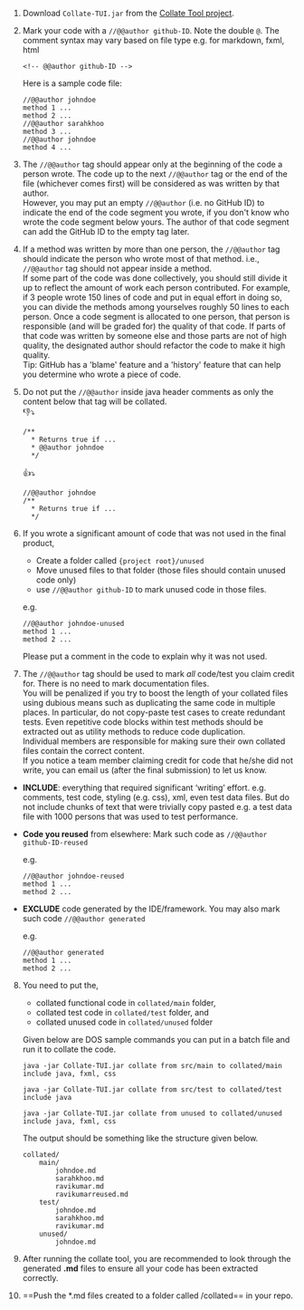 
1.  Download `Collate-TUI.jar` from the [Collate Tool project](https://github.com/se-edu/collate).
2.  Mark your code with a `//@@author github-ID`. Note the double `@`. The comment syntax may vary based on file type e.g. for markdown, fxml, html
    ```
    <!-- @@author github-ID -->
    ```

    Here is a sample code file:
    ```
    //@@author johndoe
    method 1 ...
    method 2 ...
    //@@author sarahkhoo
    method 3 ...
    //@@author johndoe
    method 4 ...
    ```
3.  The `//@@author` tag should appear only at the beginning of the code a person wrote. The code up to the next `//@@author` tag or the end of the file (whichever comes first) will be considered as was written by that author.  
    However, you may put an empty `//@@author` (i.e. no GitHub ID) to indicate the end of the code segment you wrote, if you don't know who wrote the code segment below yours. The author of that code segment can add the GitHub ID to the empty tag later.
4.  If a method was written by more than one person, the `//@@author` tag should indicate the person who wrote most of that method. i.e., `//@@author` tag should not appear inside a method.  
    If some part of the code was done collectively, you should still divide it up to reflect the amount of work each person contributed. For example, if 3 people wrote 150 lines of code and put in equal effort in doing so, you can divide the methods among yourselves roughly 50 lines to each person. Once a code segment is allocated to one person, that person is responsible (and will be graded for) the quality of that code. If parts of that code was written by someone else and those parts are not of high quality, the designated author should refactor the code to make it high quality.  
    Tip: GitHub has a 'blame' feature and a 'history' feature that can help you determine who wrote a piece of code.
5.  Do not put the `//@@author` inside java header comments as only the content below that tag will be collated.<br>
    :-1::arrow_heading_down:
    ```
    /**
      * Returns true if ...
      * @@author johndoe
      */
    ```
    :+1::arrow_heading_down:
    ```
    //@@author johndoe
    /**
      * Returns true if ...
      */
    ```
6.  If you wrote a significant amount of code that was not used in the final product,
    *   Create a folder called `{project root}/unused`
    *   Move unused files to that folder (those files should contain unused code only)
    *   use `//@@author github-ID` to mark unused code in those files.
    
    e.g.
    ```
    //@@author johndoe-unused
    method 1 ...
    method 2 ...
    ```
    
    Please put a comment in the code to explain why it was not used. 
    
7.  The `//@@author` tag should be used to mark *all* code/test you claim credit for. There is no need to mark documentation files.  
  You will be penalized if you try to boost the length of your collated files using dubious means such as duplicating the same code in multiple places. In particular, do not copy-paste test cases to create redundant tests. Even repetitive code blocks within test methods should be extracted out as utility methods to reduce code duplication.  
  Individual members are responsible for making sure their own collated files contain the correct content.  
  If you notice a team member claiming credit for code that he/she did not write, you can email us (after the final submission) to let us know.

  *   **INCLUDE**: everything that required significant ‘writing’ effort. e.g. comments, test code, styling (e.g. css), xml, even test data files. But do not include chunks of text that were trivially copy pasted e.g. a test data file with 1000 persons that was used to test performance.
  *   **Code you reused** from elsewhere: Mark such code as `//@@author github-ID-reused`
  
      e.g.
  
      ```
      //@@author johndoe-reused
      method 1 ...
      method 2 ...
      ```
  *   **EXCLUDE** code generated by the IDE/framework. You may also mark such code `//@@author generated`

      e.g.       

      ```
      //@@author generated
      method 1 ...
      method 2 ...
      ```
    

8. You need to put the,   
   * collated functional code in `collated/main` folder,
   * collated test code in `collated/test` folder, and
   * collated unused code in `collated/unused` folder
   
   Given below are DOS sample commands you can put in a batch file and run it to collate the code.
   
   ```
   java -jar Collate-TUI.jar collate from src/main to collated/main include java, fxml, css
   
   java -jar Collate-TUI.jar collate from src/test to collated/test include java
   
   java -jar Collate-TUI.jar collate from unused to collated/unused include java, fxml, css
   ```
   
   The output should be something like the structure given below.
   
   ```
   collated/
       main/
           johndoe.md
           sarahkhoo.md
           ravikumar.md
           ravikumarreused.md
       test/
           johndoe.md
           sarahkhoo.md
           ravikumar.md
       unused/
           johndoe.md
   ```

9. After running the collate tool, you are recommended to look through the generated **.md** files to ensure all your code has been extracted correctly. 

10. ==Push the *.md files created to a folder called /collated== in your repo.
